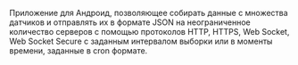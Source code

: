 Приложение для Андроид, позволяющее собирать данные с множества датчиков и отправлять их в формате JSON на неограниченное количество серверов с помощью протоколов HTTP, HTTPS, Web Socket, Web Socket Secure с заданным интервалом выборки или в моменты времени, заданные в cron формате.
